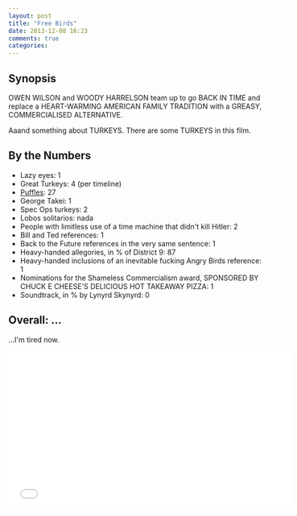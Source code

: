 ```yaml
---
layout: post
title: "Free Birds"
date: 2013-12-08 16:23
comments: true
categories: 
---
```


Synopsis
--------

OWEN WILSON and WOODY HARRELSON team up to go BACK IN TIME and replace a HEART-WARMING AMERICAN FAMILY TRADITION with a GREASY, COMMERCIALISED ALTERNATIVE.

Aaand something about TURKEYS. There are some TURKEYS in this film.

By the Numbers
--------------

* Lazy eyes: 1
* Great Turkeys: 4 (per timeline)
* [Puffles](http://www.reddit.com/r/bannedfromclubpenguin): 27
* George Takei: 1
* Spec Ops turkeys: 2
* Lobos solitarios: nada
* People with limitless use of a time machine that didn't kill Hitler: 2
* Bill and Ted references: 1
* Back to the Future references in the very same sentence: 1
* Heavy-handed allegories, in % of District 9: 87
* Heavy-handed inclusions of an inevitable fucking Angry Birds reference: 1
* Nominations for the Shameless Commercialism award, SPONSORED BY CHUCK E CHEESE'S DELICIOUS HOT TAKEAWAY PIZZA: 1
* Soundtrack, in % by Lynyrd Skynyrd: 0

Overall: ...
------------
...I'm tired now.
<center><iframe width="560" height="315" src="//www.youtube-nocookie.com/embed/wSyhbhzhLxM?rel=0" frameborder="0" allowfullscreen></iframe></center>
